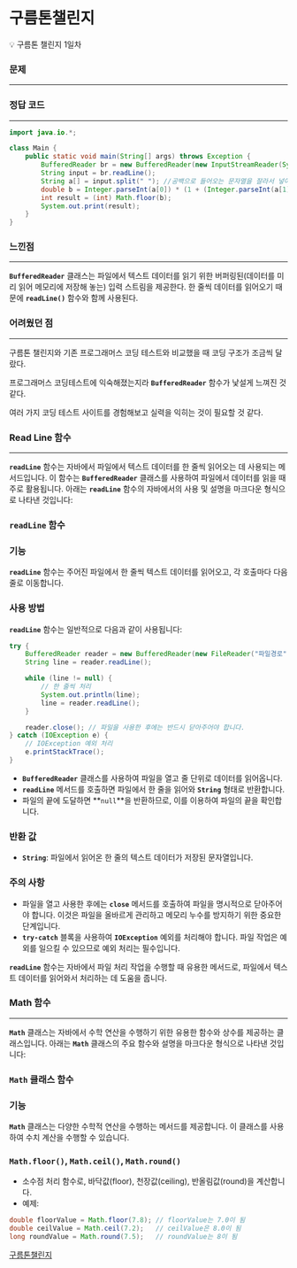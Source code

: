 # 구름톤챌린지

<aside>
💡 구름톤 챌린지 1일차

</aside>

### 문제

---



### 정답 코드

---

```java
import java.io.*;

class Main {
    public static void main(String[] args) throws Exception {
        BufferedReader br = new BufferedReader(new InputStreamReader(System.in));
        String input = br.readLine();
        String a[] = input.split(" "); //공백으로 들어오는 문자열을 잘라서 넣어주기
        double b = Integer.parseInt(a[0]) * (1 + (Integer.parseInt(a[1]) / 30.0)); //숫자로 형변환하여 넣어주기 
        int result = (int) Math.floor(b); 
        System.out.print(result);
    }
}
```

### 느낀점

---

**`BufferedReader`** 클래스는 파일에서 텍스트 데이터를 읽기 위한 버퍼링된(데이터를 미리 읽어 메모리에 저장해 놓는) 입력 스트림을 제공한다. 한 줄씩 데이터를 읽어오기 때문에 **`readLine()`** 함수와 함께 사용된다. 

### 어려웠던 점

---

구름톤 챌린지와 기존 프로그래머스 코딩 테스트와 비교했을 때 코딩 구조가 조금씩 달랐다.

프로그래머스 코딩테스트에 익숙해졌는지라 **`BufferedReader`** 함수가 낯설게 느껴진 것 같다.

여러 가지 코딩 테스트 사이트를 경험해보고 실력을 익히는 것이 필요할 것 같다. 

### Read Line 함수

---

**`readLine`** 함수는 자바에서 파일에서 텍스트 데이터를 한 줄씩 읽어오는 데 사용되는 메서드입니다. 이 함수는 **`BufferedReader`** 클래스를 사용하여 파일에서 데이터를 읽을 때 주로 활용됩니다. 아래는 **`readLine`** 함수의 자바에서의 사용 및 설명을 마크다운 형식으로 나타낸 것입니다:

### **`readLine` 함수**

### 기능

**`readLine`** 함수는 주어진 파일에서 한 줄씩 텍스트 데이터를 읽어오고, 각 호출마다 다음 줄로 이동합니다.

### 사용 방법

**`readLine`** 함수는 일반적으로 다음과 같이 사용됩니다:

```java
try {
    BufferedReader reader = new BufferedReader(new FileReader("파일경로"));
    String line = reader.readLine();

    while (line != null) {
        // 한 줄씩 처리
        System.out.println(line);
        line = reader.readLine();
    }

    reader.close(); // 파일을 사용한 후에는 반드시 닫아주어야 합니다.
} catch (IOException e) {
    // IOException 예외 처리
    e.printStackTrace();
}
```

- **`BufferedReader`** 클래스를 사용하여 파일을 열고 줄 단위로 데이터를 읽어옵니다.
- **`readLine`** 메서드를 호출하면 파일에서 한 줄을 읽어와 **`String`** 형태로 반환합니다.
- 파일의 끝에 도달하면 **`null`**을 반환하므로, 이를 이용하여 파일의 끝을 확인합니다.

### 반환 값

- **`String`**: 파일에서 읽어온 한 줄의 텍스트 데이터가 저장된 문자열입니다.

### 주의 사항

- 파일을 열고 사용한 후에는 **`close`** 메서드를 호출하여 파일을 명시적으로 닫아주어야 합니다. 이것은 파일을 올바르게 관리하고 메모리 누수를 방지하기 위한 중요한 단계입니다.
- **`try-catch`** 블록을 사용하여 **`IOException`** 예외를 처리해야 합니다. 파일 작업은 예외를 일으킬 수 있으므로 예외 처리는 필수입니다.

**`readLine`** 함수는 자바에서 파일 처리 작업을 수행할 때 유용한 메서드로, 파일에서 텍스트 데이터를 읽어와서 처리하는 데 도움을 줍니다.

### Math 함수

---

**`Math`** 클래스는 자바에서 수학 연산을 수행하기 위한 유용한 함수와 상수를 제공하는 클래스입니다. 아래는 **`Math`** 클래스의 주요 함수와 설명을 마크다운 형식으로 나타낸 것입니다:

### **`Math` 클래스 함수**

### 기능

**`Math`** 클래스는 다양한 수학적 연산을 수행하는 메서드를 제공합니다. 이 클래스를 사용하여 수치 계산을 수행할 수 있습니다.

### **`Math.floor()`, `Math.ceil()`, `Math.round()`**

- 소수점 처리 함수로, 바닥값(floor), 천장값(ceiling), 반올림값(round)을 계산합니다.
- 예제:

```java
double floorValue = Math.floor(7.8); // floorValue는 7.0이 됨
double ceilValue = Math.ceil(7.2);   // ceilValue은 8.0이 됨
long roundValue = Math.round(7.5);   // roundValue는 8이 됨
```

[구름톤챌린지](https://www.notion.so/2054bc57c669461c8d77ef88bacb9ae7?pvs=21)

